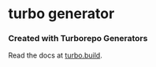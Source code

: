# turbo generator

### Created with Turborepo Generators

Read the docs at [turbo.build](https://turbo.build/repo/docs/core-concepts/monorepos/code-generation).
